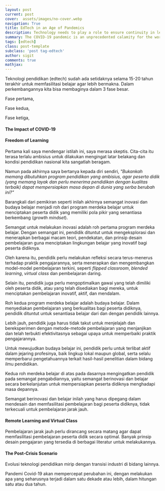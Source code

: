 ```yaml
---
layout: post
current: post
cover:  assets/images/no-cover.webp
navigation: True
title: EdTech in an Age of Pandemics
description: Technology needs to play a role to ensure continuity in learning.
summary: The COVID-19 pandemic is an unprecedented calamity for the world and we are completely unprepared. Education in most cases doesn't qualify as an 'essential activity'. Clearly, technology needs to play a role here to ensure continuity in learning.
tags: [edtech]
class: post-template
subclass: 'post tag-edtech'
author: sigit
comments: true
mathjax:
---
```


Teknologi pendidikan (edtech) sudah ada setidaknya selama 15-20 tahun terakhir untuk memfasilitasi belajar agar lebih bermakna. Dalam perkembangannya kita bisa membaginya dalam 3 fase besar.

Fase pertama, 

Fase kedua, 

Fase ketiga, 

#### The Impact of COVID-19

#### Freedom of Learning

Pertama kali saya mendengar istilah ini, saya merasa skeptis. Cita-cita itu terasa terlalu ambisius untuk dilakukan mengingat latar belakang dan kondisi pendidikan nasional kita sangatlah beragam.

Namun pada akhirnya saya bertanya kepada diri sendiri, *"Bukankah memang dibutuhkan program pendidikan yang ambisius, agar peserta didik (yang memang layak dan perlu menerima pendidikan dengan kualitas terbaik) dapat mempersiapkan masa depan di dunia yang serba berubah ini?"*

Barangkali dari pemikiran seperti inilah akhirnya semangat inovasi dan budaya belajar menjadi roh dari program merdeka belajar untuk menciptakan peserta didik yang memiliki pola pikir yang senantiasa berkembang (*growth mindset*).

Semangat untuk melakukan inovasi adalah roh pertama program merdeka belajar. Dengan semangat ini, pendidik dituntut untuk mengeksplorasi dan menerapkan berbagai macam teori, pendekatan, dan prinsip desain pembelajaran guna menciptakan lingkungan belajar yang inovatif bagi peserta didiknya.

Oleh karena itu, pendidik perlu melakukan refleksi secara terus-menerus terhadap praktik pengajarannya, serta menerapkan dan mengembangkan model-model pembelajaran terkini, seperti *flipped classroom*, *blended learning*, *virtual class* dan pembelajaran daring.

Selain itu, pendidik juga perlu mengoptimalkan gawai yang telah dimiliki oleh peserta didik, atau yang telah disediakan bagi mereka, untuk menciptakan pembelajaran inovatif, aktif, dan mendalam.

Roh kedua program merdeka belajar adalah budaya belajar. Dalam menyediakan pembelajaran yang berkualitas bagi peserta didiknya, pendidik dituntut untuk senantiasa belajar dari dan dengan pendidik lainnya.

Lebih jauh, pendidik juga harus tidak takut untuk menjelajah dan bereksperimen dengan metode-metode pembelajaran yang menjanjikan dan telah terbukti efektivitasnya sebagai upaya untuk memperbaiki praktik pengajarannya.

Untuk mewujudkan budaya belajar ini, pendidik perlu untuk terlibat aktif dalam jejaring profesinya, baik lingkup lokal maupun global, serta selalu memperbarui pengetahuannya terkait hasil-hasil penelitian dalam bidang ilmu pendidikan.

Kedua roh merdeka belajar di atas pada dasarnya mengingatkan pendidik pada semangat pengabdiannya, yaitu semangat berinovasi dan belajar secara berkelanjutan untuk mempersiapkan peserta didiknya menghadapi masa depannya.

Semangat berinovasi dan belajar inilah yang harus dipegang dalam mendesain dan memfasilitasi pembelajaran bagi peserta didiknya, tidak terkecuali untuk pembelajaran jarak jauh.

#### Remote Learning and Virtual Class

Pembelajaran jarak jauh perlu dirancang secara matang agar dapat memfasilitasi pembelajaran peserta didik secara optimal. Banyak prinsip desain pengajaran yang tersedia di berbagai literatur untuk melakukannya.



#### The Post-Crisis Scenario

Evolusi teknologi pendidikan mirip dengan transisi industri di bidang lainnya. 

Pandemi Covid-19 akan mempercepat perubahan ini, dengan melakukan apa yang seharusnya terjadi dalam satu dekade atau lebih, dalam hitungan satu atau dua tahun.